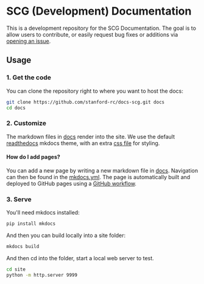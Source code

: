 # SCG (Development) Documentation

This is a development repository for the SCG Documentation. The goal is to allow
users to contribute, or easily request bug fixes or additions via [opening an issue](https://github.com/stanford-rc/docs-scg/issues).

## Usage

### 1. Get the code

You can clone the repository right to where you want to host the docs:

```bash
git clone https://github.com/stanford-rc/docs-scg.git docs
cd docs
```

### 2. Customize

The markdown files in [docs](docs) render into the site. We use the default 
[readthedocs](https://mkdocs.readthedocs.io/en/stable/user-guide/styling-your-docs/#readthedocs)
mkdocs theme, with an extra [css file](docs/extra.css) for styling. 

#### How do I add pages?

You can add a new page by writing a new markdown file in [docs](docs).
Navigation can then be found in the [mkdocs.yml](mkdocs.yml). The page is automatically built
and deployed to GitHub pages using a [GitHub workflow](.github/workflows/deploy.yml).

### 3. Serve

You'll need mkdocs installed:

```bash
pip install mkdocs
```

And then you can build locally into a site folder:

```bash
mkdocs build
```

And then cd into the folder, start a local web server to test.

```bash
cd site
python -m http.server 9999
```
